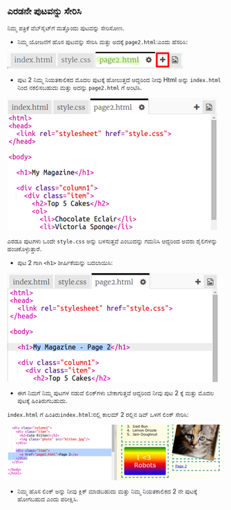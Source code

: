 ## ಎರಡನೇ ಪುಟವನ್ನು ಸೇರಿಸಿ

ನಿಮ್ಮ ಪತ್ರಿಕೆ ವೆಬ್‌ಸೈಟ್‌ಗೆ ಮತ್ತೊಂದು ಪುಟವನ್ನು ಸೇರಿಸೋಣ.

+ ನಿಮ್ಮ ಯೋಜನೆಗೆ ಹೊಸ ಪುಟವನ್ನು ಸೇರಿಸಿ ಮತ್ತು ಅದಕ್ಕೆ `page2.html`:ಎಂದು ಹೆಸರಿಸಿ:

![screenshot](images/magazine-page2.png)

+ ಪುಟ 2 ನಿಮ್ಮ ನಿಯತಕಾಲಿಕದ ಮೊದಲ ಪುಟಕ್ಕೆ ಹೋಲುತ್ತದೆ ಆದ್ದರಿಂದ ನೀವು Html ಅನ್ನು `index.html` ನಿಂದ ನಕಲಿಸಬಹುದು ಮತ್ತು ಅದನ್ನು `page2.html` ಗೆ ಅಂಟಿಸಿ.

![screenshot](images/magazine-page2-html.png)

ಎರಡೂ ಪುಟಗಳು ಒಂದೇ `style.css` ಅನ್ನು ಬಳಸುತ್ತವೆ ಎಂಬುದನ್ನು ಗಮನಿಸಿ ಆದ್ದರಿಂದ ಅವರು ಶೈಲಿಗಳನ್ನು ಹಂಚಿಕೊಳ್ಳುತ್ತಾರೆ.

+ ಪುಟ 2 ಗಾಗಿ `<h1>` ಶೀರ್ಷಿಕೆಯನ್ನು ಬದಲಾಯಿಸಿ:

![screenshot](images/magazine-page2-h1.png)

+ ಈಗ ನಿಮಗೆ ನಿಮ್ಮ ಪುಟಗಳ ನಡುವೆ ಲಿಂಕ್‌ಗಳು ಬೇಕಾಗುತ್ತವೆ ಆದ್ದರಿಂದ ನೀವು ಪುಟ 2 ಕ್ಕೆ ಮತ್ತು ಮೊದಲ ಪುಟಕ್ಕೆ ಹಿಂತಿರುಗಬಹುದು.

`index.html` ಗೆ ಹಿಂತಿರು`index.html`:ನಲ್ಲಿ ಕಾಲಮ್ 2 ರಲ್ಲಿನ ಡಿವ್ ಒಳಗೆ ಲಿಂಕ್ ಸೇರಿಸಿ:

![screenshot](images/magazine-page2-link.png)

+ ನಿಮ್ಮ ಹೊಸ ಲಿಂಕ್ ಅನ್ನು ನೀವು ಕ್ಲಿಕ್ ಮಾಡಬಹುದು ಮತ್ತು ನಿಮ್ಮ ನಿಯತಕಾಲಿಕದ 2 ನೇ ಪುಟಕ್ಕೆ ಹೋಗಬಹುದ ಎಂದು ಪರೀಕ್ಷಿಸಿ.